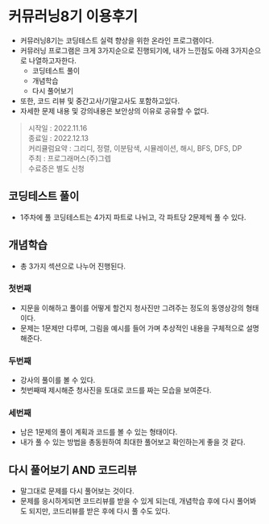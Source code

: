 # 커뮤러닝8기 이용후기
- 커뮤러닝8기는 코딩테스트 실력 향상을 위한 온라인 프로그램이다. 
- 커뮤러닝 프로그램은 크게 3가지순으로 진행되기에, 내가 느낀점도 아래 3가지순으로 나열하고자한다.
  - 코딩테스트 풀이
  - 개념학습
  - 다시 풀어보기
- 또한, 코드 리뷰 및 중간고사/기말고사도 포함하고있다.
- 자세한 문제 내용 및 강의내용은 보안상의 이유로 공유할 수 없다. 
> 시작일 : 2022.11.16  
> 종료일 : 2022.12.13  
> 커리큘럼요약 : 그리디, 정렬, 이분탐색, 시뮬레이션, 해시, BFS, DFS, DP  
> 주최 : 프로그래머스(주)그렙  
> 수료증은 별도 신청  

## 코딩테스트 풀이
- 1주차에 풀 코딩테스트는 4가지 파트로 나뉘고, 각 파트당 2문제씩 풀 수 있다.

## 개념학습
- 총 3가지 섹션으로 나누어 진행된다.
### 첫번째
- 지문을 이해하고 풀이를 어떻게 할건지 청사진만 그려주는 정도의 동영상강의 형태이다.
- 문제는 1문제만 다루며, 그림을 예시를 들어 가며 추상적인 내용을 구체적으로 설명해준다.
### 두번째
- 강사의 풀이를 볼 수 있다.
- 첫번째때 제시해준 청사진을 토대로 코드를 짜는 모습을 보여준다.
### 세번째
- 남은 1문제의 풀이 계획과 코드를 볼 수 있는 형태이다.
- 내가 풀 수 있는 방법을 총동원하여 최대한 풀어보고 확인하는게 좋을 것 같다.

## 다시 풀어보기 AND 코드리뷰
 - 말그대로 문제를 다시 풀어보는 것이다. 
 - 문제를 응시하게되면 코드리뷰를 받을 수 있게 되는데, 개념학습 후에 다시 풀어봐도 되지만, 코드리뷰를 받은 후에 다시 풀 수도 있다.